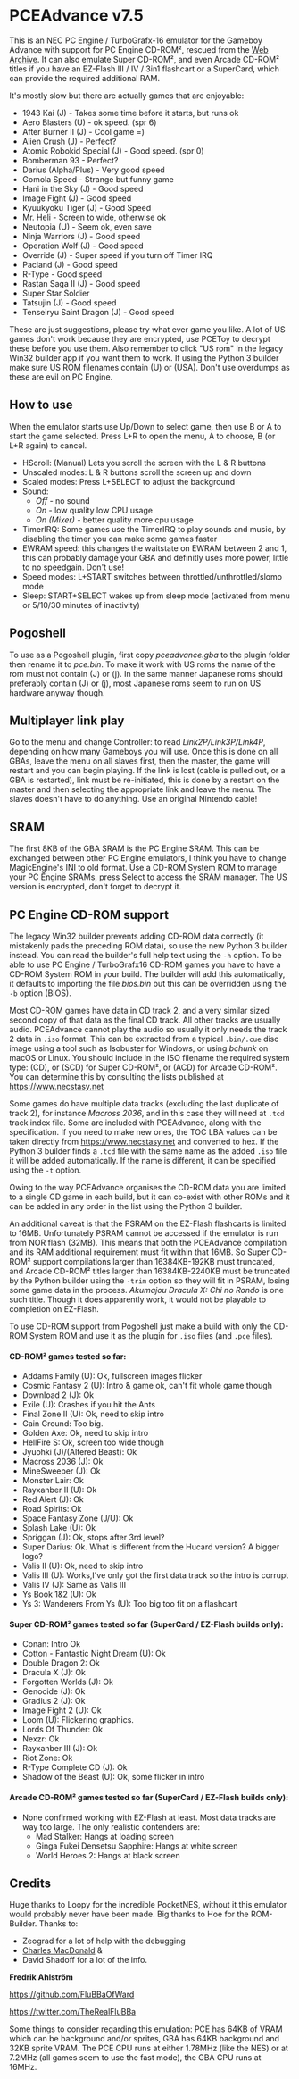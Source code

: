 # PCEAdvance v7.5

This is an NEC PC Engine / TurboGrafx-16 emulator for the Gameboy Advance with support for PC Engine CD-ROM², rescued from the [Web Archive](https://web.archive.org/web/20150430211123/http://www.ndsretro.com/gbadown.html). It can also emulate Super CD-ROM², and even Arcade CD-ROM² titles if you have an EZ-Flash III / IV / 3in1 flashcart or a SuperCard, which can provide the required additional RAM.

It's mostly slow but there are actually games that are enjoyable:
- 1943 Kai (J) - Takes some time before it starts, but runs ok
- Aero Blasters (U) - ok speed. (spr 6)
- After Burner II (J) - Cool game =)
- Alien Crush (J) - Perfect?
- Atomic Robokid Special (J) - Good speed. (spr 0)
- Bomberman 93 - Perfect?
- Darius (Alpha/Plus) - Very good speed
- Gomola Speed - Strange but funny game
- Hani in the Sky (J) - Good speed
- Image Fight (J) - Good speed
- Kyuukyoku Tiger (J) - Good Speed
- Mr. Heli - Screen to wide, otherwise ok
- Neutopia (U) - Seem ok, even save
- Ninja Warriors (J) - Good speed
- Operation Wolf (J) - Good speed
- Override (J) - Super speed if you turn off Timer IRQ
- Pacland (J) - Good speed
- R-Type - Good speed
- Rastan Saga II (J) - Good speed
- Super Star Soldier
- Tatsujin (J) - Good speed
- Tenseiryu Saint Dragon (J) - Good speed

These are just suggestions, please try what ever game you like. A lot of US games don't work because they are encrypted, use PCEToy to decrypt these before you use them. Also remember to click "US rom" in the legacy Win32 builder app if you want them to work. If using the Python 3 builder make sure US ROM filenames contain (U) or (USA). Don't use overdumps as these are evil on PC Engine.

## How to use
When the emulator starts use Up/Down to select game, then use B or A to start the game selected. Press L+R to open the menu, A to choose, B (or L+R again) to cancel.
- HScroll: (Manual) Lets you scroll the screen with the L & R buttons
- Unscaled modes: L & R buttons scroll the screen up and down
- Scaled modes: Press L+SELECT to adjust the background
- Sound:
  - *Off* - no sound
  - *On* - low quality low CPU usage
  - *On (Mixer)* - better quality more cpu usage
- TimerIRQ: Some games use the TimerIRQ to play sounds and music, by disabling the timer you can make some games faster
- EWRAM speed: this changes the waitstate on EWRAM between 2 and 1, this can probably damage your GBA and definitly uses more power, little to no speedgain. Don't use!
- Speed modes: L+START switches between throttled/unthrottled/slomo mode
- Sleep: START+SELECT wakes up from sleep mode (activated from menu or 5/10/30 minutes of inactivity)

## Pogoshell
To use as a Pogoshell plugin, first copy *pceadvance.gba* to the plugin folder then rename it to *pce.bin*. To make it work with US roms the name of the rom must not contain (J) or (j). In the same manner Japanese roms should preferably contain (J) or (j), most Japanese roms seem to run on US hardware anyway though.

## Multiplayer link play
Go to the menu and change Controller: to read *Link2P/Link3P/Link4P*, depending on how many Gameboys you will use. Once this is done on all GBAs, leave the menu on all slaves first, then the master, the game will restart and you can begin playing. If the link is lost (cable is pulled out, or a GBA is restarted), link must be re-initiated, this is done by a restart on the master and then selecting the appropriate link and leave the menu. The slaves doesn't have to do anything. Use an original Nintendo cable!

## SRAM
The first 8KB of the GBA SRAM is the PC Engine SRAM. This can be exchanged between other PC Engine emulators, I think you have to change MagicEngine's INI to old format. Use a CD-ROM System ROM to manage your PC Engine SRAMs, press Select to access the SRAM manager. The US version is encrypted, don't forget to decrypt it.

## PC Engine CD-ROM support
The legacy Win32 builder prevents adding CD-ROM data correctly (it mistakenly pads the preceding ROM data), so use the new Python 3 builder instead. You can read the builder's full help text using the ```-h``` option. To be able to use PC Engine / TurboGrafx16 CD-ROM games you have to have a CD-ROM System ROM in your build. The builder will add this automatically, it defaults to importing the file *bios.bin* but this can be overridden using the ```-b``` option (BIOS).

Most CD-ROM games have data in CD track 2, and a very similar sized second copy of that data as the final CD track. All other tracks are usually audio. PCEAdvance cannot play the audio so usually it only needs the track 2 data in ```.iso``` format. This can be extracted from a typical ```.bin/.cue``` disc image using a tool such as Isobuster for Windows, or using *bchunk* on macOS or Linux. You should include in the ISO filename the required system type: (CD), or (SCD) for Super CD-ROM², or (ACD) for Arcade CD-ROM². You can determine this by consulting the lists published at https://www.necstasy.net

Some games do have multiple data tracks (excluding the last duplicate of track 2), for instance *Macross 2036*, and in this case they will need at ```.tcd``` track index file. Some are included with PCEAdvance, along with the specification. If you need to make new ones, the TOC LBA values can be taken directly from https://www.necstasy.net and converted to hex. If the Python 3 builder finds a ```.tcd``` file with the same name as the added ```.iso``` file it will be added automatically. If the name is different, it can be specified using the ```-t``` option.

Owing to the way PCEAdvance organises the CD-ROM data you are limited to a single CD game in each build, but it can co-exist with other ROMs and it can be added in any order in the list using the Python 3 builder.

An additional caveat is that the PSRAM on the EZ-Flash flashcarts is limited to 16MB. Unfortunately PSRAM cannot be accessed if the emulator is run from NOR flash (32MB). This means that both the PCEAdvance compilation and its RAM additional requirement must fit within that 16MB. So Super CD-ROM² support compilations larger than 16384KB-192KB must truncated, and Arcade CD-ROM² titles larger than 16384KB-2240KB must be truncated by the Python builder using the ```-trim``` option so they will fit in PSRAM, losing some game data in the process. *Akumajou Dracula X: Chi no Rondo* is one such title. Though it does apparently work, it would not be playable to completion on EZ-Flash.

To use CD-ROM support from Pogoshell just make a build with only the CD-ROM System ROM and use it as the plugin for ```.iso``` files (and ```.pce``` files).

#### CD-ROM² games tested so far:
- Addams Family (U): Ok, fullscreen images flicker
- Cosmic Fantasy 2 (U): Intro & game ok, can't fit whole game though
- Download 2 (J): Ok
- Exile (U): Crashes if you hit the Ants
- Final Zone II (U): Ok, need to skip intro
- Gain Ground: Too big.
- Golden Axe: Ok, need to skip intro
- HellFire S: Ok, screen too wide though
- Jyuohki (J)/(Altered Beast): Ok
- Macross 2036 (J): Ok
- MineSweeper (J): Ok
- Monster Lair: Ok
- Rayxanber II (U): Ok
- Red Alert (J): Ok
- Road Spirits: Ok
- Space Fantasy Zone (J/U): Ok
- Splash Lake (U): Ok
- Spriggan (J): Ok, stops after 3rd level?
- Super Darius: Ok. What is different from the Hucard version? A bigger logo?
- Valis II (U): Ok, need to skip intro
- Valis III (U): Works,I've only got the first data track so the intro is corrupt
- Valis IV (J): Same as Valis III
- Ys Book 1&2 (U): Ok
- Ys 3: Wanderers From Ys (U): Too big too fit on a flashcart

#### Super CD-ROM² games tested so far (SuperCard / EZ-Flash builds only):
- Conan: Intro Ok
- Cotton - Fantastic Night Dream (U): Ok
- Double Dragon 2: Ok
- Dracula X (J): Ok
- Forgotten Worlds (J): Ok
- Genocide (J): Ok
- Gradius 2 (J): Ok
- Image Fight 2 (U): Ok
- Loom (U): Flickering graphics.
- Lords Of Thunder: Ok
- Nexzr: Ok
- Rayxanber III (J): Ok
- Riot Zone: Ok
- R-Type Complete CD (J): Ok
- Shadow of the Beast (U): Ok, some flicker in intro

#### Arcade CD-ROM² games tested so far (SuperCard / EZ-Flash builds only):
- None confirmed working with EZ-Flash at least. Most data tracks are way too large. The only realistic contenders are:
  - Mad Stalker: Hangs at loading screen
  - Ginga Fukei Densetsu Sapphire: Hangs at white screen
  - World Heroes 2: Hangs at black screen

## Credits
Huge thanks to Loopy for the incredible PocketNES, without it this emulator would probably never have been made. Big thanks to Hoe for the ROM-Builder.
Thanks to:
- Zeograd for a lot of help with the debugging
- [Charles MacDonald](http://techno-junk.org) &
- David Shadoff for a lot of the info.


**Fredrik Ahlström**

https://github.com/FluBBaOfWard

https://twitter.com/TheRealFluBBa

Some things to consider regarding this emulation: PCE has 64KB of VRAM which can be background and/or sprites, GBA has 64KB background and 32KB sprite VRAM. The PCE CPU runs at either 1.78MHz (like the NES) or at 7.2MHz (all games seem to use the fast mode), the GBA CPU runs at 16MHz.
